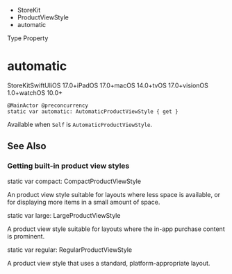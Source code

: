 

- StoreKit
- ProductViewStyle
-  automatic 

Type Property

# automatic

StoreKitSwiftUIiOS 17.0+iPadOS 17.0+macOS 14.0+tvOS 17.0+visionOS 1.0+watchOS 10.0+

``` source
@MainActor @preconcurrency
static var automatic: AutomaticProductViewStyle { get }
```

Available when `Self` is `AutomaticProductViewStyle`.

## See Also

### Getting built-in product view styles

static var compact: CompactProductViewStyle

An product view style suitable for layouts where less space is available, or for displaying more items in a small amount of space.

static var large: LargeProductViewStyle

A product view style suitable for layouts where the in-app purchase content is prominent.

static var regular: RegularProductViewStyle

A product view style that uses a standard, platform-appropriate layout.

